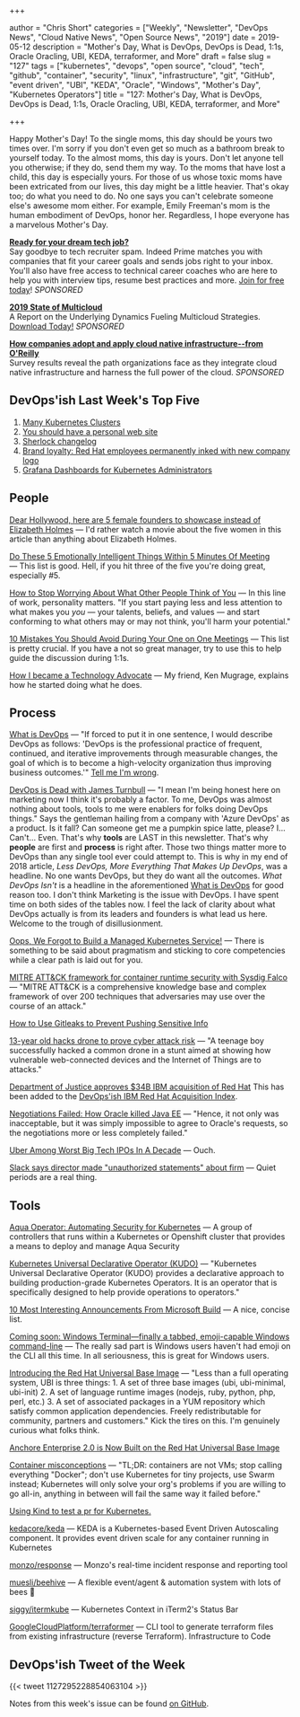 +++

author = "Chris Short"
categories = ["Weekly", "Newsletter", "DevOps News", "Cloud Native News", "Open Source News", "2019"]
date = 2019-05-12
description = "Mother's Day, What is DevOps, DevOps is Dead, 1:1s, Oracle Oracling, UBI, KEDA, terraformer, and More"
draft = false
slug = "127"
tags = ["kubernetes", "devops", "open source", "cloud", "tech", "github", "container", "security", "linux", "infrastructure", "git", "GitHub", "event driven", "UBI", "KEDA", "Oracle", "Windows", "Mother's Day", "Kubernetes Operators"]
title = "127: Mother's Day, What is DevOps, DevOps is Dead, 1:1s, Oracle Oracling, UBI, KEDA, terraformer, and More"

+++

Happy Mother's Day! To the single moms, this day should be yours two times over. I'm sorry if you don't even get so much as a bathroom break to yourself today. To the almost moms, this day is yours. Don't let anyone tell you otherwise; if they do, send them my way. To the moms that have lost a child, this day is especially yours. For those of us whose toxic moms have been extricated from our lives, this day might be a little heavier. That's okay too; do what you need to do. No one says you can't celebrate someone else's awesome mom either. For example, Emily Freeman's mom is the human embodiment of DevOps, honor her. Regardless, I hope everyone has a marvelous Mother's Day.

[**Ready for your dream tech job?**](https://www.indeedprime.com/devopsish/?sid=us_other-EmailSponsor_JS_ACQ&kw=Devopsish_Email3)  
Say goodbye to tech recruiter spam. Indeed Prime matches you with companies that fit your career goals and sends jobs right to your inbox. You'll also have free access to technical career coaches who are here to help you with interview tips, resume best practices and more. [Join for free today](https://www.indeedprime.com/devopsish/?sid=us_other-EmailSponsor_JS_ACQ&kw=Devopsish_Email3)! *SPONSORED*

[**2019 State of Multicloud**](https://turbonomic.com/state-of-multicloud/?utm_campaign=7012o000001oRz6AAE)  
A Report on the Underlying Dynamics Fueling Multicloud Strategies. [Download Today!](https://turbonomic.com/state-of-multicloud/?utm_campaign=7012o000001oRz6AAE) *SPONSORED*

[**How companies adopt and apply cloud native infrastructure--from O'Reilly**](https://www.oreilly.com/pub/cpc/224549)  
Survey results reveal the path organizations face as they integrate cloud native infrastructure and harness the full power of the cloud. *SPONSORED*

## DevOps'ish Last Week's Top Five

1. [Many Kubernetes Clusters](https://srcco.de/posts/many-kubernetes-clusters.html)
1. [You should have a personal web site](https://writing.markchristian.org/2019/04/29/personal-web-sites/)
1. [Sherlock changelog](https://news.sherlock.stanford.edu/posts/when-setting-an-environment-variable-gives-you-a-40-x-speedup)
1. [Brand loyalty: Red Hat employees permanently inked with new company logo](https://www.wraltechwire.com/2019/05/02/brand-loyalty-red-hat-employees-permanently-inked-with-new-company-logo/)
1. [Grafana Dashboards for Kubernetes Administrators](https://povilasv.me/grafana-dashboards-for-kubernetes-administrators/)

## People

[Dear Hollywood, here are 5 female founders to showcase instead of Elizabeth Holmes](https://techcrunch.com/2019/05/03/dear-hollywood-here-are-five-female-founders-to-showcase-instead-of-elizabeth-holmes/) — I'd rather watch a movie about the five women in this article than anything about Elizabeth Holmes.

[Do These 5 Emotionally Intelligent Things Within 5 Minutes Of Meeting](https://www.fastcompany.com/40441365/do-these-5-emotionally-intelligent-things-within-5-minutes-of-meeting-someone) — This list is good. Hell, if you hit three of the five you're doing great, especially #5.

[How to Stop Worrying About What Other People Think of You](https://hbr.org/2019/05/how-to-stop-worrying-about-what-other-people-think-of-you) — In this line of work, personality matters. "If you start paying less and less attention to what makes you *you* — your talents, beliefs, and values — and start conforming to what others may or may not think, you'll harm your potential."

[10 Mistakes You Should Avoid During Your One on One Meetings](https://www.fellow.app/blog/2019/10-mistakes-you-should-avoid-during-one-on-one-meetings/) — This list is pretty crucial. If you have a not so great manager, try to use this to help guide the discussion during 1:1s.

[How I became a Technology Advocate](https://kenmugrage.com/2019/05/09/how-i-became-a-technology-advocate/) — My friend, Ken Mugrage, explains how he started doing what he does.

## Process

[What is DevOps](https://devopsish.com/what-is-devops/) — "If forced to put it in one sentence, I would describe DevOps as follows: 'DevOps is the professional practice of frequent, continued, and iterative improvements through measurable changes, the goal of which is to become a high-velocity organization thus improving business outcomes.'" [Tell me I'm wrong](https://twitter.com/ChrisShort).

[DevOps is Dead with James Turnbull](https://www.realworlddevops.com/episodes/devops-is-dead-with-james-turnbull) — "I mean I'm being honest here on marketing now I think it's probably a factor. To me, DevOps was almost nothing about tools, tools to me were enablers for folks doing DevOps things." Says the gentleman hailing from a company with 'Azure DevOps' as a product. Is it fall? Can someone get me a pumpkin spice latte, please? I... Can't... Even. That's why **tools** are LAST in this newsletter. That's why **people** are first and **process** is right after. Those two things matter more to DevOps than any single tool ever could attempt to. This is why in my end of 2018 article, *Less DevOps, More Everything That Makes Up DevOps*, was a headline. No one wants DevOps, but they do want all the outcomes. *What DevOps Isn't* is a headline in the aforementioned [What is DevOps](https://devopsish.com/what-is-devops/) for good reason too. I don't think Marketing is the issue with DevOps. I have spent time on both sides of the tables now. I feel the lack of clarity about what DevOps actually is from its leaders and founders is what lead us here. Welcome to the trough of disillusionment.

[Oops, We Forgot to Build a Managed Kubernetes Service!](https://www.packet.com/blog/oops-we-forgot-to-build-a-managed-kubernetes-service/) — There is something to be said about pragmatism and sticking to core competencies while a clear path is laid out for you.

[MITRE ATT&CK framework for container runtime security with Sysdig Falco](https://sysdig.com/blog/mitre-attck-framework-for-container-runtime-security-with-sysdig-falco/) — "MITRE ATT&CK is a comprehensive knowledge base and complex framework of over 200 techniques that adversaries may use over the course of an attack."

[How to Use Gitleaks to Prevent Pushing Sensitive Info](https://medium.com/@umutseven/how-to-use-gitleaks-to-prevent-pushing-sensitive-info-cdd0355d5f61)

[13-year old hacks drone to prove cyber attack risk](https://www.washingtonpost.com/video/business/technology/13-year-old-hacks-drone-to-prove-cyber-attack-risk/2019/05/03/181d7197-39ee-493d-8133-6b33e461caf3_video.html) — "A teenage boy successfully hacked a common drone in a stunt aimed at showing how vulnerable web-connected devices and the Internet of Things are to attacks."

[Department of Justice approves $34B IBM acquisition of Red Hat](https://www.wraltechwire.com/2019/05/06/department-of-justice-approves-34b-ibm-acquisition-of-red-hat/) This has been added to the [DevOps'ish IBM Red Hat Acquisition Index](https://devopsish.com/ibm-red-hat-acquisition-index/).

[Negotiations Failed: How Oracle killed Java EE](https://headcrashing.wordpress.com/2019/05/03/negotiations-failed-how-oracle-killed-java-ee/) — "Hence, it not only was inacceptable, but it was simply impossible to agree to Oracle's requests, so the negotiations more or less completely failed."

[Uber Among Worst Big Tech IPOs In A Decade](https://www.forbes.com/sites/rachelsandler/2019/05/10/uber-among-worst-big-tech-ipos-in-a-decade/#22761729480d) — Ouch.

[Slack says director made "unauthorized statements" about firm](https://www.businessinsider.com/slack-director-sec-quiet-period-2019-5) — Quiet periods are a real thing.

## Tools

[Aqua Operator: Automating Security for Kubernetes](https://blog.aquasec.com/aqua-security-kubernetes-operators) — A group of controllers that runs within a Kubernetes or Openshift cluster that provides a means to deploy and manage Aqua Security

[Kubernetes Universal Declarative Operator (KUDO)](https://kudo.dev/) — "Kubernetes Universal Declarative Operator (KUDO) provides a declarative approach to building production-grade Kubernetes Operators. It is an operator that is specifically designed to help provide operations to operators."

[10 Most Interesting Announcements From Microsoft Build](https://www.forbes.com/sites/janakirammsv/2019/05/07/10-most-interesting-announcements-from-microsoft-build/#23559f84531f) — A nice, concise list.

[Coming soon: Windows Terminal—finally a tabbed, emoji-capable Windows command-line](https://arstechnica.com/gadgets/2019/05/coming-soon-windows-terminal-finally-a-tabbed-emoji-capable-windows-command-line/) — The really sad part is Windows users haven't had emoji on the CLI all this time. In all seriousness, this is great for Windows users.

[Introducing the Red Hat Universal Base Image](https://www.redhat.com/en/blog/introducing-red-hat-universal-base-image) — "Less than a full operating system, UBI is three things: 1. A set of three base images (ubi, ubi-minimal, ubi-init) 2. A set of language runtime images (nodejs, ruby, python, php, perl, etc.) 3. A set of associated packages in a YUM repository which satisfy common application dependencies. Freely redistributable for community, partners and customers." Kick the tires on this. I'm genuinely curious what folks think.

[Anchore Enterprise 2.0 is Now Built on the Red Hat Universal Base Image](https://anchore.com/anchore-enterprise-2-0-is-now-built-on-the-red-hat-universal-base-image/)

[Container misconceptions](https://blog.bejarano.io/container-misconceptions.html) — "TL;DR: containers are not VMs; stop calling everything "Docker"; don't use Kubernetes for tiny projects, use Swarm instead; Kubernetes will only solve your org's problems if you are willing to go all-in, anything in between will fail the same way it failed before."

[Using Kind to test a pr for Kubernetes.](https://mauilion.dev/posts/kind-k8s-testing/)

[kedacore/keda](https://github.com/kedacore/keda) — KEDA is a Kubernetes-based Event Driven Autoscaling component. It provides event driven scale for any container running in Kubernetes

[monzo/response](https://github.com/monzo/response) — Monzo's real-time incident response and reporting tool

[muesli/beehive](https://github.com/muesli/beehive) — A flexible event/agent & automation system with lots of bees 🐝

[siggy/itermkube](https://github.com/siggy/itermkube) — Kubernetes Context in iTerm2's Status Bar

[GoogleCloudPlatform/terraformer](https://github.com/GoogleCloudPlatform/terraformer) — CLI tool to generate terraform files from existing infrastructure (reverse Terraform). Infrastructure to Code

## DevOps'ish Tweet of the Week

{{< tweet 1127295228854063104 >}}

Notes from this week's issue can be found [on GitHub](https://github.com/chris-short/devopsish.com).
